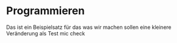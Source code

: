 # Programmieren

Das ist ein Beispielsatz für das was wir machen sollen
eine kleinere Veränderung als Test
mic check